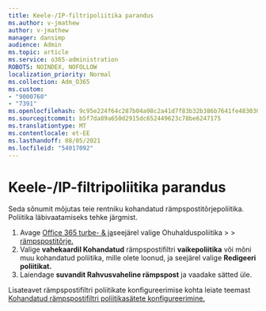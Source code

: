 ```yaml
---
title: Keele-/IP-filtripoliitika parandus
ms.author: v-jmathew
author: v-jmathew
manager: dansimp
audience: Admin
ms.topic: article
ms.service: o365-administration
ROBOTS: NOINDEX, NOFOLLOW
localization_priority: Normal
ms.collection: Adm_O365
ms.custom:
- "9000760"
- "7391"
ms.openlocfilehash: 9c95e224f64c287b04a98c2a41d7f83b32b386b7641fe483030fa8cc931855a8
ms.sourcegitcommit: b5f7da89a650d2915dc652449623c78be6247175
ms.translationtype: MT
ms.contentlocale: et-EE
ms.lasthandoff: 08/05/2021
ms.locfileid: "54017092"
---
```

# <a name="fix-languageip-filter-policy"></a>Keele-/IP-filtripoliitika parandus

Seda sõnumit mõjutas teie rentniku kohandatud rämpspostitõrjepoliitika. Poliitika läbivaatamiseks tehke järgmist.

1. Avage [Office 365 turbe- & ja](https://go.microsoft.com/fwlink/p/?linkid=2077143)seejärel valige Ohuhalduspoliitika   >    >  [rämpspostitõrje.](https://go.microsoft.com/fwlink/?linkid=2101518)
2. Valige **vahekaardil Kohandatud** rämpspostifiltri **vaikepoliitika** või mõni muu kohandatud poliitika, mille olete loonud, ja seejärel valige **Redigeeri poliitikat.**
3. Laiendage **suvandit Rahvusvaheline rämpspost** ja vaadake sätted üle.

Lisateavet rämpspostifiltri poliitikate konfigureerimise kohta leiate teemast [Kohandatud rämpspostifiltri poliitikasätete konfigureerimine.](https://go.microsoft.com/fwlink/?linkid=2101054)
